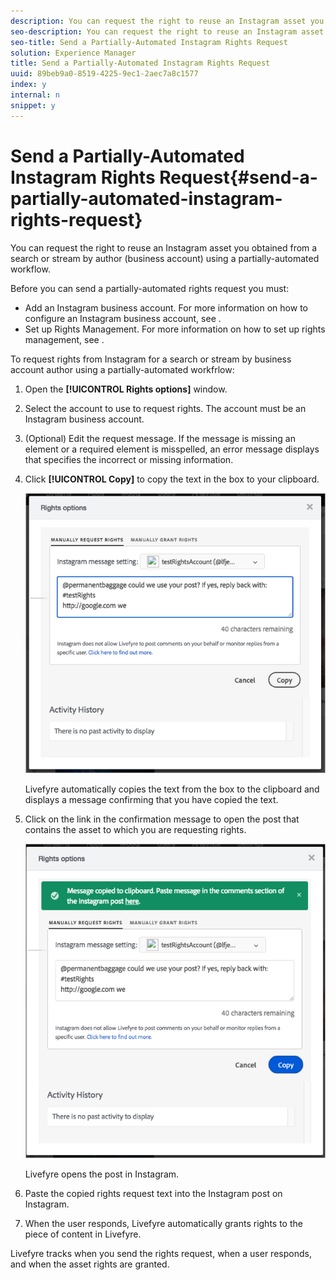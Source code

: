 ```yaml
---
description: You can request the right to reuse an Instagram asset you obtained from a search or stream by author (business account) using a partially-automated workflow.
seo-description: You can request the right to reuse an Instagram asset you obtained from a search or stream by author (business account) using a partially-automated workflow.
seo-title: Send a Partially-Automated Instagram Rights Request
solution: Experience Manager
title: Send a Partially-Automated Instagram Rights Request
uuid: 89beb9a0-8519-4225-9ec1-2aec7a8c1577
index: y
internal: n
snippet: y
---
```


# Send a Partially-Automated Instagram Rights Request{#send-a-partially-automated-instagram-rights-request}

You can request the right to reuse an Instagram asset you obtained from a search or stream by author (business account) using a partially-automated workflow.

Before you can send a partially-automated rights request you must:

* Add an Instagram business account. For more information on how to configure an Instagram business account, see [](t-configure-social-accout-instagram/c-about-instagram-accounts.md#c_about_instagram_accounts).
* Set up Rights Management. For more information on how to set up rights management, see [](c_how_requesting_rights_works.md#c_how_requesting_rights_works).

To request rights from Instagram for a search or stream by business account author using a partially-automated workfrlow:

1. Open the **[!UICONTROL Rights options]** window.
1. Select the account to use to request rights. The account must be an Instagram business account.
1. (Optional) Edit the request message. If the message is missing an element or a required element is misspelled, an error message displays that specifies the incorrect or missing information.
1. Click **[!UICONTROL Copy]** to copy the text in the box to your clipboard.

   ![](assets/rr_insta_workaround1.png)

   Livefyre automatically copies the text from the box to the clipboard and displays a message confirming that you have copied the text.

1. Click on the link in the confirmation message to open the post that contains the asset to which you are requesting rights.

   ![](assets/rr_insta_workaround2.png)

   Livefyre opens the post in Instagram.

1. Paste the copied rights request text into the Instagram post on Instagram.
1. When the user responds, Livefyre automatically grants rights to the piece of content in Livefyre.

Livefyre tracks when you send the rights request, when a user responds, and when the asset rights are granted.
